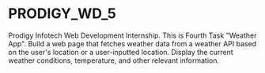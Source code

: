 # PRODIGY_WD_5
Prodigy Infotech Web Development Internship. This is Fourth Task "Weather App".
Build a web page that fetches weather data from a weather API based on the user's location or a user-inputted location. 
Display the current weather conditions, temperature, and other relevant information.
